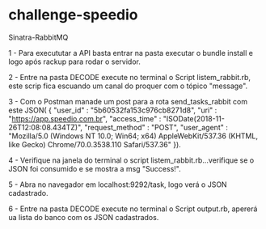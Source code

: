 # challenge-speedio
Sinatra-RabbitMQ

1 - Para execututar a API basta entrar na pasta executar o bundle install e logo após rackup para rodar o servidor.

2 - Entre na pasta DECODE execute no terminal o Script listem_rabbit.rb, este scrip fica escuando um canal do proquer com o tópico "message".

3 - Com o Postman manade um post para a rota send_tasks_rabbit com este JSON( {
    "user_id" : "5b60532fa153c976cb8271d8",
    "uri" : "https://app.speedio.com.br",
    "access_time" : "ISODate(2018-11-26T12:08:08.434TZ)",
    "request_method" : "POST",
    "user_agent" : "Mozilla/5.0 (Windows NT 10.0; Win64; x64) AppleWebKit/537.36 (KHTML, like Gecko) Chrome/70.0.3538.110 Safari/537.36"
}).


4 - Verifique na janela do terminal o script listem_rabbit.rb...verifique se o JSON foi consumido e se mostra a msg "Success!".


5 - Abra no navegador em localhost:9292/task, logo verá o JSON cadastrado.


6 - Entre na pasta DECODE execute no terminal o Script output.rb, apererá ua lista do banco com os JSON cadastrados.
